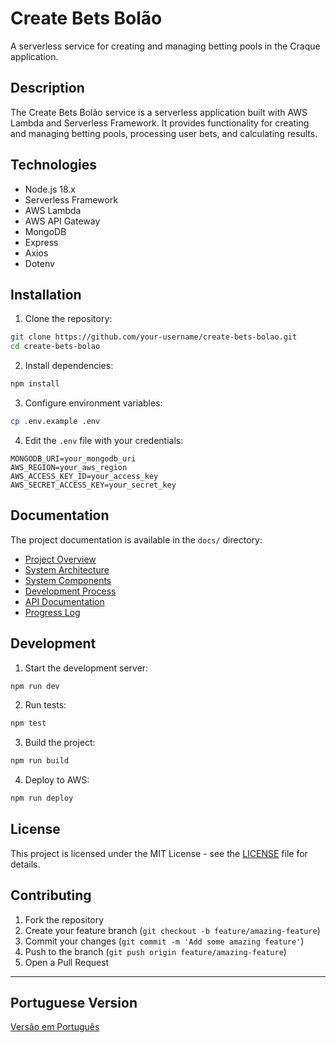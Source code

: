 # Create Bets Bolão

A serverless service for creating and managing betting pools in the Craque application.

## Description

The Create Bets Bolão service is a serverless application built with AWS Lambda and Serverless Framework. It provides functionality for creating and managing betting pools, processing user bets, and calculating results.

## Technologies

- Node.js 18.x
- Serverless Framework
- AWS Lambda
- AWS API Gateway
- MongoDB
- Express
- Axios
- Dotenv

## Installation

1. Clone the repository:
```bash
git clone https://github.com/your-username/create-bets-bolao.git
cd create-bets-bolao
```

2. Install dependencies:
```bash
npm install
```

3. Configure environment variables:
```bash
cp .env.example .env
```

4. Edit the `.env` file with your credentials:
```env
MONGODB_URI=your_mongodb_uri
AWS_REGION=your_aws_region
AWS_ACCESS_KEY_ID=your_access_key
AWS_SECRET_ACCESS_KEY=your_secret_key
```

## Documentation

The project documentation is available in the `docs/` directory:

- [Project Overview](docs/00-project-overview.md)
- [System Architecture](docs/01-architecture.md)
- [System Components](docs/02-components.md)
- [Development Process](docs/03-development-process.md)
- [API Documentation](docs/04-api-documentation.md)
- [Progress Log](docs/05-progress-log.md)

## Development

1. Start the development server:
```bash
npm run dev
```

2. Run tests:
```bash
npm test
```

3. Build the project:
```bash
npm run build
```

4. Deploy to AWS:
```bash
npm run deploy
```

## License

This project is licensed under the MIT License - see the [LICENSE](LICENSE) file for details.

## Contributing

1. Fork the repository
2. Create your feature branch (`git checkout -b feature/amazing-feature`)
3. Commit your changes (`git commit -m 'Add some amazing feature'`)
4. Push to the branch (`git push origin feature/amazing-feature`)
5. Open a Pull Request

---

## Portuguese Version

[Versão em Português](docs/README.pt-BR.md)
